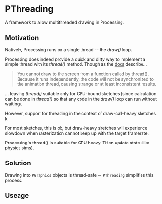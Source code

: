 # PThreading
A framework to allow multithreaded drawing in Processing.

## Motivation

Natively, Processing runs on a single thread -- the *draw()* loop.

Processing does indeed provide a quick and dirty way to implement a simple thread with its *thread()* method. Though as the [docs](https://processing.org/reference/thread_.html) describe...

> You cannot draw to the screen from a function called by thread(). Because it runs independently, the code will not be synchronized to the animation thread, causing strange or at least inconsistent results.

... leaving *thread()* suitable only for CPU-bound sketches (since calculation can be done in *thread()* so that any code in the *draw()* loop can run without waiting).

However, support for threading in the context of draw-call-heavy sketches k

For most sketches, this is ok, but draw-heavy sketches will experience slowdown when rasterization cannot keep up with the target framerate.

Processing's thread() is suitable for CPU heavy. THen update state (like physics sims).

## Solution

Drawing into `PGraphics` objects is thread-safe -- `PThreading` simplifies this process.

## Useage
